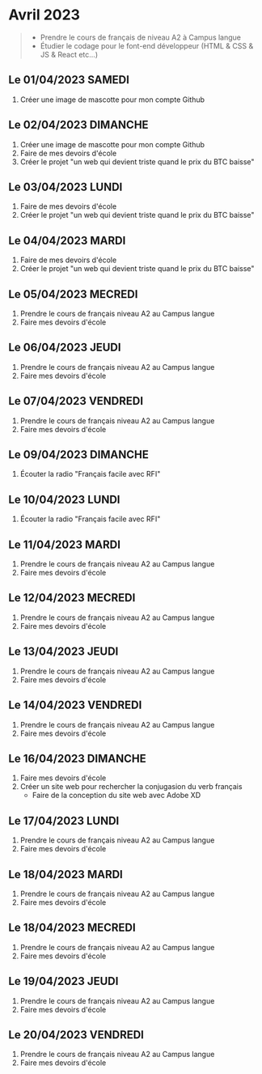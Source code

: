 # Avril 2023
> - Prendre le cours de français de niveau A2 à Campus langue 
> - Étudier le codage pour le font-end développeur (HTML & CSS & JS & React etc...)

## Le 01/04/2023 SAMEDI
1. Créer une image de mascotte pour mon compte Github

## Le 02/04/2023 DIMANCHE
1. Créer une image de mascotte pour mon compte Github
1. Faire de mes devoirs d'école
1. Créer le projet "un web qui devient triste quand le prix du BTC baisse"

## Le 03/04/2023 LUNDI
1. Faire de mes devoirs d'école
1. Créer le projet "un web qui devient triste quand le prix du BTC baisse"

## Le 04/04/2023 MARDI
1. Faire de mes devoirs d'école
1. Créer le projet "un web qui devient triste quand le prix du BTC baisse"

## Le 05/04/2023 MECREDI
1. Prendre le cours de français niveau A2 au Campus langue
1. Faire mes devoirs d'école

## Le 06/04/2023 JEUDI
1. Prendre le cours de français niveau A2 au Campus langue
1. Faire mes devoirs d'école

## Le 07/04/2023 VENDREDI
1. Prendre le cours de français niveau A2 au Campus langue
1. Faire mes devoirs d'école

## Le 09/04/2023 DIMANCHE
1. Écouter la radio "Français facile avec RFI"

## Le 10/04/2023 LUNDI
1. Écouter la radio "Français facile avec RFI"

## Le 11/04/2023 MARDI
1. Prendre le cours de français niveau A2 au Campus langue
1. Faire mes devoirs d'école

## Le 12/04/2023 MECREDI
1. Prendre le cours de français niveau A2 au Campus langue
1. Faire mes devoirs d'école

## Le 13/04/2023 JEUDI
1. Prendre le cours de français niveau A2 au Campus langue
1. Faire mes devoirs d'école

## Le 14/04/2023 VENDREDI
1. Prendre le cours de français niveau A2 au Campus langue
1. Faire mes devoirs d'école

## Le 16/04/2023 DIMANCHE
1. Faire mes devoirs d'école
1. Créer un site web pour rechercher la conjugasion du verb français
    - Faire de la conception du site web avec Adobe XD

## Le 17/04/2023 LUNDI
1. Prendre le cours de français niveau A2 au Campus langue
1. Faire mes devoirs d'école

## Le 18/04/2023 MARDI
1. Prendre le cours de français niveau A2 au Campus langue
1. Faire mes devoirs d'école

## Le 18/04/2023 MECREDI
1. Prendre le cours de français niveau A2 au Campus langue
1. Faire mes devoirs d'école

## Le 19/04/2023 JEUDI
1. Prendre le cours de français niveau A2 au Campus langue
1. Faire mes devoirs d'école

## Le 20/04/2023 VENDREDI
1. Prendre le cours de français niveau A2 au Campus langue
1. Faire mes devoirs d'école